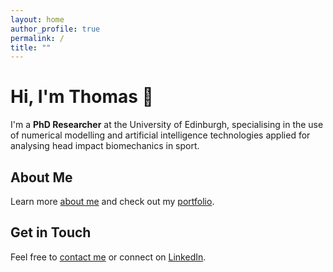 ```yaml
---
layout: home
author_profile: true
permalink: /
title: ""
---
```


# Hi, I'm Thomas 👋
I'm a **PhD Researcher** at the University of Edinburgh, specialising in the use of numerical modelling and artificial intelligence technologies applied for analysing head impact biomechanics in sport.

## About Me
Learn more [about me](/about/) and check out my [portfolio](/portfolio/).

## Get in Touch
Feel free to [contact me](/contact/) or connect on [LinkedIn](https://www.linkedin.com/in/thomas-aston-85580a19b/).
